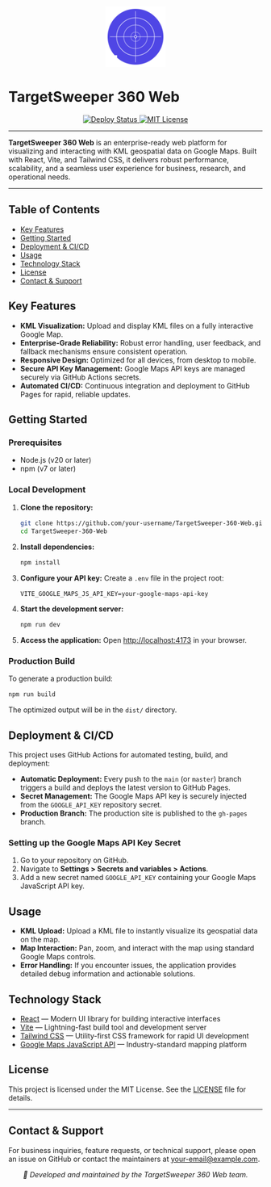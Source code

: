 <p align="center">
   <img src="public/icon-base.svg" alt="TargetSweeper 360 Logo" width="120" />
</p>

# TargetSweeper 360 Web

<p align="center">
   <a href="https://github.com/your-username/TargetSweeper-360-Web/actions/workflows/deploy.yml">
      <img src="https://github.com/your-username/TargetSweeper-360-Web/actions/workflows/deploy.yml/badge.svg" alt="Deploy Status" />
   </a>
   <a href="https://github.com/your-username/TargetSweeper-360-Web/blob/main/LICENSE">
      <img src="https://img.shields.io/badge/license-MIT-blue.svg" alt="MIT License" />
   </a>
</p>

---

**TargetSweeper 360 Web** is an enterprise-ready web platform for visualizing and interacting with KML geospatial data on Google Maps. Built with React, Vite, and Tailwind CSS, it delivers robust performance, scalability, and a seamless user experience for business, research, and operational needs.

---

## Table of Contents

- [Key Features](#key-features)
- [Getting Started](#getting-started)
- [Deployment & CI/CD](#deployment--cicd)
- [Usage](#usage)
- [Technology Stack](#technology-stack)
- [License](#license)
- [Contact & Support](#contact--support)

## Key Features

- **KML Visualization:** Upload and display KML files on a fully interactive Google Map.
- **Enterprise-Grade Reliability:** Robust error handling, user feedback, and fallback mechanisms ensure consistent operation.
- **Responsive Design:** Optimized for all devices, from desktop to mobile.
- **Secure API Key Management:** Google Maps API keys are managed securely via GitHub Actions secrets.
- **Automated CI/CD:** Continuous integration and deployment to GitHub Pages for rapid, reliable updates.

## Getting Started

### Prerequisites

- Node.js (v20 or later)
- npm (v7 or later)

### Local Development

1. **Clone the repository:**
   ```bash
   git clone https://github.com/your-username/TargetSweeper-360-Web.git
   cd TargetSweeper-360-Web
   ```
2. **Install dependencies:**
   ```bash
   npm install
   ```
3. **Configure your API key:**
   Create a `.env` file in the project root:
   ```env
   VITE_GOOGLE_MAPS_JS_API_KEY=your-google-maps-api-key
   ```
4. **Start the development server:**
   ```bash
   npm run dev
   ```
5. **Access the application:**
   Open [http://localhost:4173](http://localhost:4173) in your browser.

### Production Build

To generate a production build:

```bash
npm run build
```

The optimized output will be in the `dist/` directory.

## Deployment & CI/CD

This project uses GitHub Actions for automated testing, build, and deployment:

- **Automatic Deployment:** Every push to the `main` (or `master`) branch triggers a build and deploys the latest version to GitHub Pages.
- **Secret Management:** The Google Maps API key is securely injected from the `GOOGLE_API_KEY` repository secret.
- **Production Branch:** The production site is published to the `gh-pages` branch.

### Setting up the Google Maps API Key Secret

1. Go to your repository on GitHub.
2. Navigate to **Settings > Secrets and variables > Actions**.
3. Add a new secret named `GOOGLE_API_KEY` containing your Google Maps JavaScript API key.

## Usage

- **KML Upload:** Upload a KML file to instantly visualize its geospatial data on the map.
- **Map Interaction:** Pan, zoom, and interact with the map using standard Google Maps controls.
- **Error Handling:** If you encounter issues, the application provides detailed debug information and actionable solutions.

## Technology Stack

- [React](https://react.dev/) — Modern UI library for building interactive interfaces
- [Vite](https://vitejs.dev/) — Lightning-fast build tool and development server
- [Tailwind CSS](https://tailwindcss.com/) — Utility-first CSS framework for rapid UI development
- [Google Maps JavaScript API](https://developers.google.com/maps/documentation/javascript/overview) — Industry-standard mapping platform

## License

This project is licensed under the MIT License. See the [LICENSE](LICENSE) file for details.

---

## Contact & Support

For business inquiries, feature requests, or technical support, please open an issue on GitHub or contact the maintainers at [your-email@example.com](mailto:your-email@example.com).

<p align="center">
   <em>💖 Developed and maintained by the TargetSweeper 360 Web team.</em>
</p>
